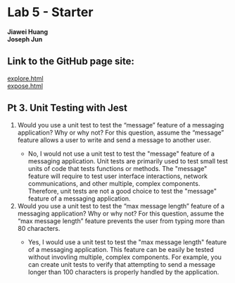 # Lab 5 - Starter

**Jiawei Huang** <br>
**Joseph Jun**

## Link to the GitHub page site:
[explore.html](https://j2jun.github.io/Lab5_Starter/explore.html) <br>
[expose.html](https://j2jun.github.io/Lab5_Starter/expose.html)

## Pt 3. Unit Testing with Jest

<ol>
    <li>Would you use a unit test to test the “message” feature of a messaging application? Why or why not? For this question, assume the “message” feature allows a user to write and send a message to another user.</li>
        <ul>
            <li>No, I would not use a unit test to test the "message" feature of a messaging application. Unit tests are primarily used to test small test units of code that tests functions or methods. The "message" feature will require to test user interface interactions, network communications, and other multiple, complex components. Therefore, unit tests are not a good choice to test the "message" feature of a messaging application.</li>
        </ul>
    <li>Would you use a unit test to test the “max message length” feature of a messaging application? Why or why not? For this question, assume the “max message length” feature prevents the user from typing more than 80 characters.</li>
        <ul>
            <li>Yes, I would use a unit test to test the "max message length" feature of a messaging application. This feature can be easily be tested without invovling multiple, complex components. For example, you can create unit tests to verify that attempting to send a message longer than 100 characters is properly handled by the application.</li>
        </ul>
</ol>
